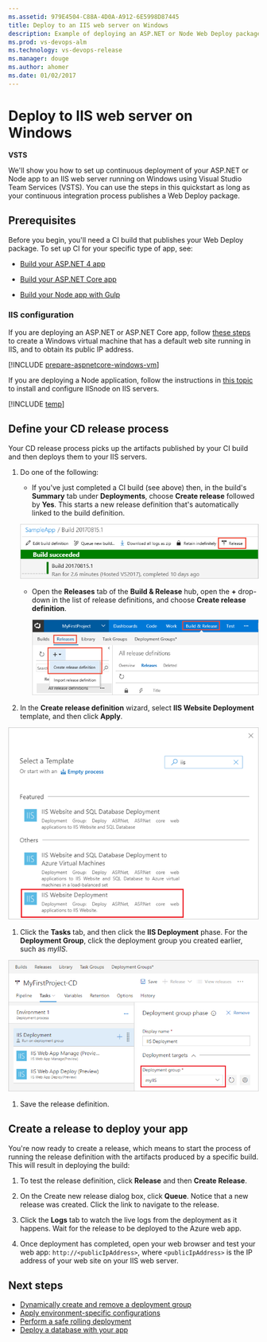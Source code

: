 ```yaml
---
ms.assetid: 979E4504-C88A-4D0A-A912-6E5998D87445
title: Deploy to an IIS web server on Windows
description: Example of deploying an ASP.NET or Node Web Deploy package to IIS servers using Deployment Groups in Release Management in Visual Studio Team Services (VSTS) or Microsoft Team Foundation Server (TFS)
ms.prod: vs-devops-alm
ms.technology: vs-devops-release
ms.manager: douge
ms.author: ahomer
ms.date: 01/02/2017
---
```


# Deploy to IIS web server on Windows

**VSTS**

We'll show you how to set up continuous deployment of your ASP.NET or Node app to an IIS web server running on Windows using
Visual Studio Team Services (VSTS). You can use the steps in this quickstart as long as your continuous integration process publishes a Web Deploy package.

## Prerequisites

Before you begin, you'll need a CI build that publishes your Web Deploy package. To set up CI for your specific type of app, see:

* [Build your ASP.NET 4 app](../aspnet/build-aspnet-4.md)

* [Build your ASP.NET Core app](../aspnet/build-aspnet-core.md)

* [Build your Node app with Gulp](../nodejs/build-gulp.md)

### IIS configuration

If you are deploying an ASP.NET or ASP.NET Core app, follow [these steps](https://docs.microsoft.com/en-us/azure/virtual-machines/windows/quick-create-cli)
to create a Windows virtual machine that has a default web site running in IIS, and to obtain its public IP address.

[!INCLUDE [prepare-aspnetcore-windows-vm](../_shared/prepare-aspnetcore-windows-vm.md)]

If you are deploying a Node application, follow the instructions in [this topic](https://github.com/tjanczuk/iisnode) to install and configure IISnode on IIS servers.

[!INCLUDE [temp](../_shared/create-deployment-group.md)]

## Define your CD release process

Your CD release process picks up the artifacts published by your CI build and then deploys them to your IIS servers.

1. Do one of the following:

   * If you've just completed a CI build (see above) then, in the build's **Summary** tab under **Deployments**,
     choose **Create release** followed by **Yes**. This starts a new release definition that's automatically linked to the build definition.

    ![Creating a new release definition from the build summary](../_shared/_img/release-from-build-summary.png)

   * Open the **Releases** tab of the **Build &amp; Release** hub, open the **+** drop-down
     in the list of release definitions, and choose **Create release definition**.

     ![Creating a new release definition in the Releases page](../_shared/_img/release-from-release-page.png)

1. In the **Create release definition** wizard, select **IIS Website Deployment** template, and then click **Apply**.

 ![Screenshot showing IIS website deployment template](../_shared/_img/aspnet-core-to-windows-vm/select-iis-website-deployment-release-template.png)

1. Click the **Tasks** tab, and then click the **IIS Deployment** phase. For the **Deployment Group**, click the deployment group you created earlier, such as *myIIS*.

 ![iis deployment group in release definition](../_shared/_img/aspnet-core-to-windows-vm/iis-deployment-group-in-release-definition.png)

1. Save the release definition.

## Create a release to deploy your app

You're now ready to create a release, which means to start the process of running the release definition with the artifacts produced by a specific build. This will result in deploying the build:

1. To test the release definition, click **Release** and then **Create Release**.

1. On the Create new release dialog box, click **Queue**. Notice that a new release was created. Click the link to navigate to the release.

1. Click the **Logs** tab to watch the live logs from the deployment as it happens. Wait for the release to be deployed to the Azure web app.

1. Once deployment has completed, open your web browser and test your web app: `http://<publicIpAddress>`, where `<publicIpAddress>` is the IP address of your web site on your IIS web server.

## Next steps

* [Dynamically create and remove a deployment group](howto-webdeploy-iis-deploygroups.md#depgroup)
* [Apply environment-specific configurations](howto-webdeploy-iis-deploygroups.md#envirconfig)
* [Perform a safe rolling deployment](howto-webdeploy-iis-deploygroups.md#rolling)
* [Deploy a database with your app](howto-webdeploy-iis-deploygroups.md#database)
